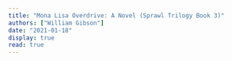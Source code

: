 ```yaml
---
title: "Mona Lisa Overdrive: A Novel (Sprawl Trilogy Book 3)"
authors: ["William Gibson"]
date: "2021-01-18"
display: true
read: true
---
```


